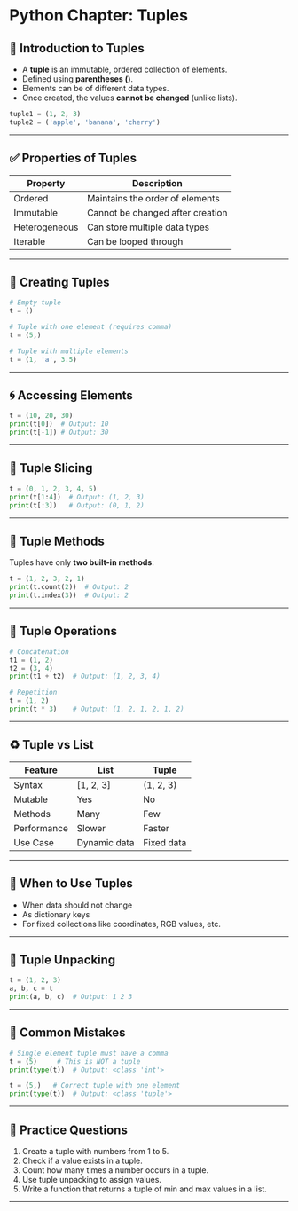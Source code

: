 
# Python Chapter: Tuples

## 📌 Introduction to Tuples
- A **tuple** is an immutable, ordered collection of elements.
- Defined using **parentheses ()**.
- Elements can be of different data types.
- Once created, the values **cannot be changed** (unlike lists).

```python
tuple1 = (1, 2, 3)
tuple2 = ('apple', 'banana', 'cherry')
```

---

## ✅ Properties of Tuples
| Property        | Description                          |
|----------------|--------------------------------------|
| Ordered        | Maintains the order of elements      |
| Immutable      | Cannot be changed after creation     |
| Heterogeneous  | Can store multiple data types        |
| Iterable       | Can be looped through                |

---

## 🧱 Creating Tuples
```python
# Empty tuple
t = ()

# Tuple with one element (requires comma)
t = (5,)

# Tuple with multiple elements
t = (1, 'a', 3.5)
```

---

## 🌀 Accessing Elements
```python
t = (10, 20, 30)
print(t[0])  # Output: 10
print(t[-1]) # Output: 30
```

---

## 🧭 Tuple Slicing
```python
t = (0, 1, 2, 3, 4, 5)
print(t[1:4])  # Output: (1, 2, 3)
print(t[:3])   # Output: (0, 1, 2)
```

---

## 🧪 Tuple Methods
Tuples have only **two built-in methods**:
```python
t = (1, 2, 3, 2, 1)
print(t.count(2))  # Output: 2
print(t.index(3))  # Output: 2
```

---

## 🧲 Tuple Operations
```python
# Concatenation
t1 = (1, 2)
t2 = (3, 4)
print(t1 + t2)  # Output: (1, 2, 3, 4)

# Repetition
t = (1, 2)
print(t * 3)    # Output: (1, 2, 1, 2, 1, 2)
```

---

## ♻️ Tuple vs List
| Feature         | List         | Tuple        |
|----------------|--------------|--------------|
| Syntax         | [1, 2, 3]     | (1, 2, 3)     |
| Mutable        | Yes           | No           |
| Methods        | Many          | Few          |
| Performance    | Slower        | Faster       |
| Use Case       | Dynamic data  | Fixed data   |

---

## 🎯 When to Use Tuples
- When data should not change
- As dictionary keys
- For fixed collections like coordinates, RGB values, etc.

---

## 🧠 Tuple Unpacking
```python
t = (1, 2, 3)
a, b, c = t
print(a, b, c)  # Output: 1 2 3
```

---

## 🚨 Common Mistakes
```python
# Single element tuple must have a comma
t = (5)     # This is NOT a tuple
print(type(t))  # Output: <class 'int'>

t = (5,)   # Correct tuple with one element
print(type(t))  # Output: <class 'tuple'>
```

---

## 🧩 Practice Questions
1. Create a tuple with numbers from 1 to 5.
2. Check if a value exists in a tuple.
3. Count how many times a number occurs in a tuple.
4. Use tuple unpacking to assign values.
5. Write a function that returns a tuple of min and max values in a list.

---
